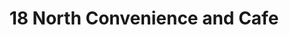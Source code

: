 ---
title: "18 North Convenience and Cafe"
url: /lawndale/18-north-convenience-and-cafe/
shop: Lebensmittel
---